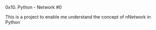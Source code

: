  0x10. Python - Network #0

This is a project to enable me understand the concept 
of nNetwork in Python
